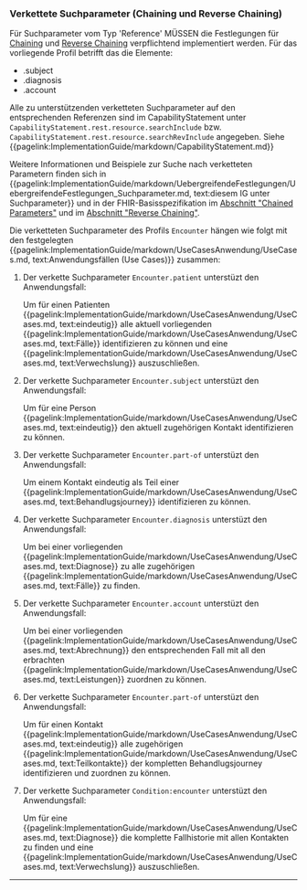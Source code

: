 ### Verkettete Suchparameter (Chaining und Reverse Chaining)

Für Suchparameter vom Typ 'Reference' MÜSSEN die Festlegungen für [Chaining](https://hl7.org/fhir/R4/search.html#chaining) und [Reverse Chaining](https://hl7.org/fhir/R4/search.html#has) verpflichtend implementiert werden.
Für das vorliegende Profil betrifft das die Elemente:
* .subject
* .diagnosis
* .account

Alle zu unterstützenden verketteten Suchparameter auf den entsprechenden Referenzen sind im CapabilityStatement unter ```CapabilityStatement.rest.resource.searchInclude``` bzw. ```CapabilityStatement.rest.resource.searchRevInclude``` angegeben. Siehe {{pagelink:ImplementationGuide/markdown/CapabilityStatement.md}}

Weitere Informationen und Beispiele zur Suche nach verketteten Parametern finden sich in {{pagelink:ImplementationGuide/markdown/UebergreifendeFestlegungen/UebergreifendeFestlegungen_Suchparameter.md, text:diesem IG unter Suchparameter}} und in der FHIR-Basisspezifikation im [Abschnitt "Chained Parameters"](https://hl7.org/fhir/R4/search.html#chaining) und im [Abschnitt "Reverse Chaining"](https://hl7.org/fhir/R4/search.html#has).

Die verketteten Suchparameter des Profils ```Encounter``` hängen wie folgt mit den festgelegten {{pagelink:ImplementationGuide/markdown/UseCasesAnwendung/UseCases.md, text:Anwendungsfällen (Use Cases)}}  zusammen:


1. Der verkette Suchparameter ```Encounter.patient``` unterstüzt den Anwendungsfall:

    Um für einen Patienten {{pagelink:ImplementationGuide/markdown/UseCasesAnwendung/UseCases.md, text:eindeutig}} alle aktuell vorliegenden {{pagelink:ImplementationGuide/markdown/UseCasesAnwendung/UseCases.md, text:Fälle}} identifizieren zu können und eine {{pagelink:ImplementationGuide/markdown/UseCasesAnwendung/UseCases.md, text:Verwechslung}} auszuschließen.

1. Der verkette Suchparameter ```Encounter.subject``` unterstüzt den Anwendungsfall:

    Um für eine Person {{pagelink:ImplementationGuide/markdown/UseCasesAnwendung/UseCases.md, text:eindeutig}} den aktuell zugehörigen Kontakt identifizieren zu können.

1. Der verkette Suchparameter ```Encounter.part-of``` unterstüzt den Anwendungsfall:

    Um einem Kontakt eindeutig als Teil einer {{pagelink:ImplementationGuide/markdown/UseCasesAnwendung/UseCases.md, text:Behandlugsjourney}} identifizieren zu können.

1. Der verkette Suchparameter ```Encounter.diagnosis``` unterstüzt den Anwendungsfall:

    Um bei einer vorliegenden {{pagelink:ImplementationGuide/markdown/UseCasesAnwendung/UseCases.md, text:Diagnose}} zu alle zugehörigen {{pagelink:ImplementationGuide/markdown/UseCasesAnwendung/UseCases.md, text:Fälle}} zu finden.

1. Der verkette Suchparameter ```Encounter.account``` unterstüzt den Anwendungsfall:

    Um bei einer vorliegenden {{pagelink:ImplementationGuide/markdown/UseCasesAnwendung/UseCases.md, text:Abrechnung}} den entsprechenden Fall mit all den erbrachten {{pagelink:ImplementationGuide/markdown/UseCasesAnwendung/UseCases.md, text:Leistungen}} zuordnen zu können.

1. Der verkette Suchparameter ```Encounter.part-of``` unterstüzt den Anwendungsfall:

    Um für einen Kontakt {{pagelink:ImplementationGuide/markdown/UseCasesAnwendung/UseCases.md, text:eindeutig}} alle zugehörigen {{pagelink:ImplementationGuide/markdown/UseCasesAnwendung/UseCases.md, text:Teilkontakte}} der kompletten Behandlugsjourney identifizieren und zuordnen zu können.

1. Der verkette Suchparameter ```Condition:encounter``` unterstüzt den Anwendungsfall:

    Um für eine {{pagelink:ImplementationGuide/markdown/UseCasesAnwendung/UseCases.md, text:Diagnose}} die komplette Fallhistorie mit allen Kontakten zu finden und eine {{pagelink:ImplementationGuide/markdown/UseCasesAnwendung/UseCases.md, text:Verwechslung}} auszuschließen.
---
